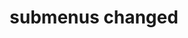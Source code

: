 ---
layout: page
title: submenus changed
nav: true
nav_order: 7
dropdown: true
children:
    - title: blog
      permalink: /blog/
    - title: divider
    - title: publications
      permalink: /publications/
    - title: divider
    - title: projects
      permalink: /projects/
    - title: divider
    - title: repositories
      permalink: /repositories/
    - title: divider
    - title: cv
      permalink: cv
---